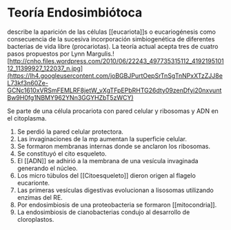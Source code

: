 # Teoría Endosimbiótoca

 describe la aparición de las células [[eucariota]]s o eucariogénesis como consecuencia de la sucesiva incorporación simbiogenética de diferentes bacterias de vida libre (procariotas). La teoría actual acepta tres de cuatro pasos propuestos por Lynn Margulis.![http://cnho.files.wordpress.com/2010/06/22243_497735315112_419219510112_11399927_122037_n.jpg](https://lh4.googleusercontent.com/joBGBJPurtOepSrTnSgTnNPxXTzZJJ8eL73kf3n60Ze-GCNc1610xVRSmFEMLRF8jetW_vXgTFpEPbRHTG26dty09zenDfyi20nxvuntBw9H0fg1NBMY962YNn3GGYHZbT5zWCY)

Se parte de una célula procariota con pared celular y ribosomas y ADN en el citoplasma.
1. Se perdió la pared celular protectora.
2. Las invaginaciones de la mp aumentan la superficie celular.
3. Se formaron membranas internas donde se anclaron los ribosomas.
4. Se constituyó el cito esqueleto. 
5. El [[ADN]] se adhirió a la membrana de una vesícula invaginada generando el núcleo.
6. Los micro túbulos del [[Citoesqueleto]] dieron origen al flagelo eucarionte. 
7. Las primeras vesículas digestivas evolucionan a lisosomas utilizando enzimas del RE.
8. Por endosimbiosis de una proteobacteria se formaron [[mitocondria]]. 
9. La endosimbiosis de cianobacterias condujo al desarrollo de cloroplastos.